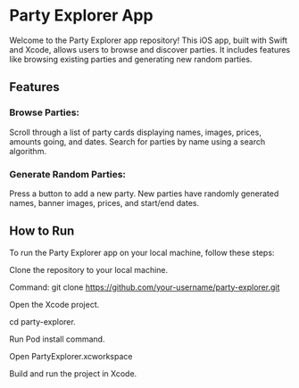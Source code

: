 # Party Explorer App

Welcome to the Party Explorer app repository! This iOS app, built with Swift and Xcode, allows users to browse and discover parties. It includes features like browsing existing parties and generating new random parties.

## Features

### Browse Parties:

Scroll through a list of party cards displaying names, images, prices, amounts going, and dates.
Search for parties by name using a search algorithm.

### Generate Random Parties:
Press a button to add a new party.
New parties have randomly generated names, banner images, prices, and start/end dates.

## How to Run

To run the Party Explorer app on your local machine, follow these steps:

Clone the repository to your local machine.

Command: git clone https://github.com/your-username/party-explorer.git

Open the Xcode project.

cd party-explorer.

Run Pod install command.

Open PartyExplorer.xcworkspace

Build and run the project in Xcode.
